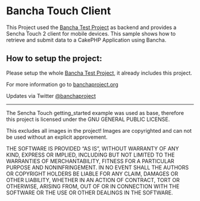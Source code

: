 Bancha Touch Client
=============================

This Project used the [Bancha Test Project](https://github.com/Bancha/BanchaTestProject) as backend and provides a Sencha Touch 2 client for mobile devices.
This sample shows how to retrieve and submit data to a CakePHP Application using Bancha.


How to setup the project:
---------------------
Please setup the whole [Bancha Test Project](https://github.com/Bancha/BanchaTestProject), it already includes this project.


For more information go to [banchaproject.org](http://banchaproject.org) 

Updates via Twitter [@banchaproject](http://twitter.com/#!/banchaproject)

-------------------------

The Sencha Touch getting_started example was used as base, therefore this 
project is licensed under the GNU GENERAL PUBLIC LICENSE.

This excludes all images in the project! Images are copyrighted and can not
be used without an explicit approvement.

THE SOFTWARE IS PROVIDED “AS IS”, WITHOUT WARRANTY OF ANY KIND, EXPRESS OR
IMPLIED, INCLUDING BUT NOT LIMITED TO THE WARRANTIES OF MERCHANTABILITY,
FITNESS FOR A PARTICULAR PURPOSE AND NONINFRINGEMENT. IN NO EVENT SHALL THE
AUTHORS OR COPYRIGHT HOLDERS BE LIABLE FOR ANY CLAIM, DAMAGES OR OTHER
LIABILITY, WHETHER IN AN ACTION OF CONTRACT, TORT OR OTHERWISE, ARISING FROM,
OUT OF OR IN CONNECTION WITH THE SOFTWARE OR THE USE OR OTHER DEALINGS IN
THE SOFTWARE.